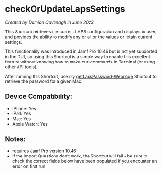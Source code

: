 # checkOrUpdateLapsSettings

*Created by Damian Cavanagh in June 2023.*

This Shortcut retrieves the current LAPS configuration and displays to user, and provides the ability to modify any or all or the values or retain current settings.

This functionality was introduced in Jamf Pro 10.46 but is not yet supported in the GUI, so using this Shortcut is a simple way to enable this excellent feature without knowing how to make curl commands in Terminal (or using other API tools). 

After running this Shortcut, use my [getLapsPassword-Webpage](https://github.com/dhcav/ShortcutsForJamfPro/blob/main/getLapsPassword-Webpage/getLapsPassword-WebPage.jpa.mac.mm.shortcut) Shortcut to retrieve the password for a given Mac.

## Device Compatibility: 
- iPhone: Yes
- iPad: Yes
- Mac: Yes
- Apple Watch: Yes

## Notes:
- requires Jamf Pro version 10.46
- if the Import Questions don’t work, the Shortcut will fail - be sure to check the correct fields below have been populated if you encounter an error on first run
